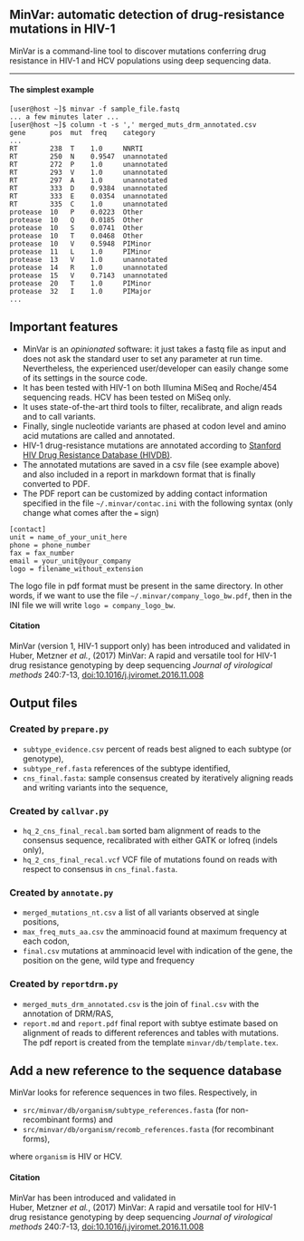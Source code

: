## MinVar: automatic detection of drug-resistance mutations in HIV-1

MinVar is a command-line tool to discover mutations conferring drug resistance
in HIV-1 and HCV populations using deep sequencing data.

----

#### The simplest example

    [user@host ~]$ minvar -f sample_file.fastq
    ... a few minutes later ...
    [user@host ~]$ column -t -s ',' merged_muts_drm_annotated.csv
    gene      pos  mut  freq    category
    ...
    RT        238  T    1.0     NNRTI
    RT        250  N    0.9547  unannotated
    RT        272  P    1.0     unannotated
    RT        293  V    1.0     unannotated
    RT        297  A    1.0     unannotated
    RT        333  D    0.9384  unannotated
    RT        333  E    0.0354  unannotated
    RT        335  C    1.0     unannotated
    protease  10   P    0.0223  Other
    protease  10   Q    0.0185  Other
    protease  10   S    0.0741  Other
    protease  10   T    0.0468  Other
    protease  10   V    0.5948  PIMinor
    protease  11   L    1.0     PIMinor
    protease  13   V    1.0     unannotated
    protease  14   R    1.0     unannotated
    protease  15   V    0.7143  unannotated
    protease  20   T    1.0     PIMinor
    protease  32   I    1.0     PIMajor
    ...

## Important features

- MinVar is an _opinionated_ software: it just takes a fastq file as input and
  does not ask the standard user to set any parameter at run time. Nevertheless,
  the experienced user/developer can easily change some of its settings in the
  source code.
- It has been tested with HIV-1 on both Illumina MiSeq and Roche/454 sequencing
  reads. HCV has been tested on MiSeq only.
- It uses state-of-the-art third tools to filter, recalibrate, and align reads
  and to call variants.
- Finally, single nucleotide variants are phased at codon level and
  amino acid mutations are called and annotated.
- HIV-1 drug-resistance mutations are annotated according to
  [Stanford HIV Drug Resistance Database (HIVDB)](https://hivdb.stanford.edu).
- The annotated mutations are saved in a csv file (see example above) and also
  included in a report in markdown format that is finally converted to PDF.
- The PDF report can be customized by adding contact information specified in the
  file `~/.minvar/contac.ini` with the following syntax (only change what comes
  after the `=` sign)

```
[contact]
unit = name_of_your_unit_here
phone = phone_number
fax = fax_number
email = your_unit@your_company
logo = filename_without_extension
```

The logo file in pdf format must be present in the same directory. In other words,
if we want to use the file `~/.minvar/company_logo_bw.pdf`, then in the INI file we
will write `logo = company_logo_bw`.

#### Citation

MinVar (version 1, HIV-1 support only) has been introduced and validated in  
Huber, Metzner _et al._, (2017) MinVar: A rapid and versatile tool for HIV-1
drug resistance genotyping by deep sequencing _Journal of virological methods_
240:7-13, [doi:10.1016/j.jviromet.2016.11.008](http://dx.doi.org/10.1016/j.jviromet.2016.11.008)


## Output files

### Created by `prepare.py`

- `subtype_evidence.csv` percent of reads best aligned to each subtype (or
  genotype),
- `subtype_ref.fasta` references of the subtype identified,
- `cns_final.fasta`: sample consensus created by iteratively aligning reads and
  writing variants into the sequence,

### Created by `callvar.py`

- `hq_2_cns_final_recal.bam` sorted bam alignment of reads to the consensus
  sequence, recalibrated with either GATK or lofreq (indels only),
- `hq_2_cns_final_recal.vcf` VCF file of mutations found on reads with respect
  to consensus in `cns_final.fasta`.

### Created by `annotate.py`

- `merged_mutations_nt.csv` a list of all variants observed at single positions,
- `max_freq_muts_aa.csv` the amminoacid found at maximum frequency at each codon,
- `final.csv` mutations at amminoacid level with indication of
  the gene, the position on the gene, wild type and frequency

### Created by `reportdrm.py`

- `merged_muts_drm_annotated.csv` is the join of `final.csv` with the annotation
  of DRM/RAS,
- `report.md` and `report.pdf` final report with subtye estimate based on
  alignment of reads to different references and tables with mutations. The
  pdf report is created from the template `minvar/db/template.tex`.


## Add a new reference to the sequence database

MinVar looks for reference sequences in two files. Respectively, in

- `src/minvar/db/organism/subtype_references.fasta` (for non-recombinant forms) and
- `src/minvar/db/organism/recomb_references.fasta` (for recombinant forms),

where `organism` is HIV or HCV.

#### Citation

MinVar has been introduced and validated in  
Huber, Metzner _et al._, (2017) MinVar: A rapid and versatile tool for HIV-1
drug resistance genotyping by deep sequencing _Journal of virological methods_
240:7-13, [doi:10.1016/j.jviromet.2016.11.008](http://dx.doi.org/10.1016/j.jviromet.2016.11.008)
